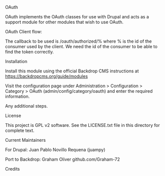 OAuth

OAuth implements the OAuth classes for use with Drupal and acts as a support
module for other modules that wish to use OAuth.

OAuth Client flow:

The callback to be used is /oauth/authorized/% where % is the id of the consumer
used by the client. We need the id of the consumer to be able to find the token
correctly.


Installation

Install this module using the official Backdrop CMS instructions at https://backdropcms.org/guide/modules

Visit the configuration page under Administration > Configuration > Category > OAuth (admin/config/category/oauth)
and enter the required information.

Any additional steps.

License

This project is GPL v2 software. See the LICENSE.txt file in this directory for complete text.

Current Maintainers

For Drupal:
Juan Pablo Novillo Requena (juampy)


Port to Backdrop:
Graham Oliver github.com/Graham-72


Credits





